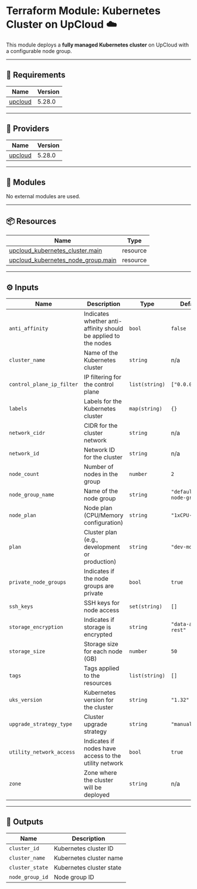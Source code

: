 # Terraform Module: Kubernetes Cluster on UpCloud ☁️

This module deploys a **fully managed Kubernetes cluster** on UpCloud with a configurable node group.

---

## 🚀 Requirements

| Name                                                                         | Version |
| ---------------------------------------------------------------------------- | ------- |
| [upcloud](https://registry.terraform.io/providers/UpCloudLtd/upcloud/latest) | 5.28.0  |

---

## 🔌 Providers

| Name                                                                         | Version |
| ---------------------------------------------------------------------------- | ------- |
| [upcloud](https://registry.terraform.io/providers/UpCloudLtd/upcloud/latest) | 5.28.0  |

---

## 🧩 Modules

No external modules are used.

---

## 📦 Resources

| Name                                                                                                                                         | Type     |
| -------------------------------------------------------------------------------------------------------------------------------------------- | -------- |
| [upcloud_kubernetes_cluster.main](https://registry.terraform.io/providers/UpCloudLtd/upcloud/5.28.0/docs/resources/kubernetes_cluster)       | resource |
| [upcloud_kubernetes_node_group.main](https://registry.terraform.io/providers/UpCloudLtd/upcloud/5.28.0/docs/resources/kubernetes_node_group) | resource |

---

## ⚙️ Inputs

| Name                      | Description                                                    | Type           | Default                | Required |
| ------------------------- | -------------------------------------------------------------- | -------------- | ---------------------- | :------: |
| `anti_affinity`           | Indicates whether anti-affinity should be applied to the nodes | `bool`         | `false`                |    no    |
| `cluster_name`            | Name of the Kubernetes cluster                                 | `string`       | n/a                    |   yes    |
| `control_plane_ip_filter` | IP filtering for the control plane                             | `list(string)` | `["0.0.0.0/0"]`        |    no    |
| `labels`                  | Labels for the Kubernetes cluster                              | `map(string)`  | `{}`                   |    no    |
| `network_cidr`            | CIDR for the cluster network                                   | `string`       | n/a                    |   yes    |
| `network_id`              | Network ID for the cluster                                     | `string`       | n/a                    |   yes    |
| `node_count`              | Number of nodes in the group                                   | `number`       | `2`                    |    no    |
| `node_group_name`         | Name of the node group                                         | `string`       | `"default-node-group"` |    no    |
| `node_plan`               | Node plan (CPU/Memory configuration)                           | `string`       | `"1xCPU-2GB"`          |    no    |
| `plan`                    | Cluster plan (e.g., development or production)                 | `string`       | `"dev-md"`             |    no    |
| `private_node_groups`     | Indicates if the node groups are private                       | `bool`         | `true`                 |    no    |
| `ssh_keys`                | SSH keys for node access                                       | `set(string)`  | `[]`                   |    no    |
| `storage_encryption`      | Indicates if storage is encrypted                              | `string`       | `"data-at-rest"`       |    no    |
| `storage_size`            | Storage size for each node (GB)                                | `number`       | `50`                   |    no    |
| `tags`                    | Tags applied to the resources                                  | `list(string)` | `[]`                   |    no    |
| `uks_version`             | Kubernetes version for the cluster                             | `string`       | `"1.32"`               |    no    |
| `upgrade_strategy_type`   | Cluster upgrade strategy                                       | `string`       | `"manual"`             |    no    |
| `utility_network_access`  | Indicates if nodes have access to the utility network          | `bool`         | `true`                 |    no    |
| `zone`                    | Zone where the cluster will be deployed                        | `string`       | n/a                    |   yes    |

---

## 🎯 Outputs

| Name            | Description              |
| --------------- | ------------------------ |
| `cluster_id`    | Kubernetes cluster ID    |
| `cluster_name`  | Kubernetes cluster name  |
| `cluster_state` | Kubernetes cluster state |
| `node_group_id` | Node group ID            |
